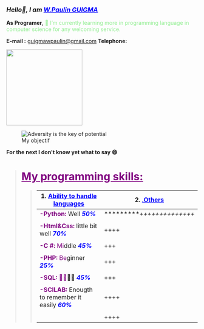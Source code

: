 ### ***Hello👋, I am <font color="blue"><ins>W.Paulin GUIGMA***</font>
**As Programer**,
<font color="lightgreen">🌱 I’m currently learning more in programming language in computer science for any welcoming service.</font>

**E-mail :** <a href="https://www.gmail.com/" tab="_blank">guigmawpaulin@gmail.com</a>
**Telephone:** 
 
 <img src="[Screenshot_20201119-161348](https://user-images.githubusercontent.com/121047534/208942724-686cd27e-60aa-4094-8035-1de8c3b8e1d3.png)" width="200">
 
 <figure>
    <img src="[Screenshot_20201119-161348](https://user-images.githubusercontent.com/121047534/208942724-686cd27e-60aa-4094-8035-1de8c3b8e1d3.png)"
         alt="Adversity is the key of potential">
    <figcaption>My objectif</figcaption>
</figure>
 
**For the next I don't know yet what to say 😄**

> # <font color="purple"> <ins>**My programming skills:**</ins></font>
>> | 1.<font color="blue"> <ins>Ability to handle languages</ins></font> | 2.<font color="blue"> <ins>.Others</ins></font> |
>> |--------------------------------- | -----------------------------------------------------|
>> | <font color="purple">**-Python:**</font> Well <font color="blue">***50%***</font> |**********++++++++++++++*|
>> |||
>> | <font color="purple">**-Html&Css:</font>** little bit well <font color="blue">***70%***</font> |++++|
>> ||<font color="blue"></font>|
>> | <font color="purple">**-C #:** Mi</font>ddle <font color="blue">***45%***</font>|+++|
>> |||
>> | <font color="purple">**-PHP:** Be</font>ginner <font color="blue">***25%***</font>|+++|
>> |||
>> | <font color="purple">**-SQL:** 🤔🤔</font>🤔🤔 <font color="blue">***45%***</font>|+++|
>> |||
>> | <font color="purple">**-SCILAB:**</font> Enougth to remember it easily <font color="blue">***60%***</font>|++++|
>> |||
>> ||++++|

 
<!--
**07gitgp01/07gitgp01** is a ✨ _special_ ✨ repository because its `README.md` (this file) appears on your GitHub profile.

Here are some ideas to get you started:

- 🔭 I’m currently working on ...
- 🌱 I’m currently learning ...
- 👯 I’m looking to collaborate on ...
- 🤔 I’m looking for help with ...
- 💬 Ask me about ...
- 📫 How to reach me: ...
- 😄 Pronouns: ...
- ⚡ Fun fact: ...
-->

